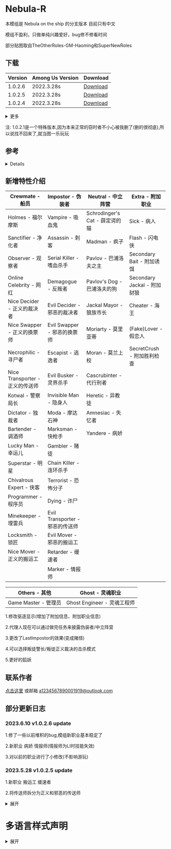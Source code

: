 # Nebula-R
本模组是 Nebula on the ship 的分支版本 目前只有中文

模组不盈利，只做单纯兴趣爱好，bug修不修看时间

部分贴图取自TheOtherRoles-GM-Haoming和SuperNewRoles

## 下载
| Version | Among Us Version | Download |
| ---------- | ---------- | ---------- |
| 1.0.2.6 | 2022.3.28s | [Download](https://github.com/ZsFabTest/Nebula-R/releases/download/Nebula-R-Release-1.0.2.6/Nebula-R.1.0.2.6.zip)
| 1.0.2.5 | 2022.3.28s | [Download](https://github.com/ZsFabTest/Nebula-R/releases/download/Nebula-R-Release-1.0.2.5/Nebula-R.1.0.2.5.zip)
| 1.0.2.4 | 2022.3.28s | [Download](https://github.com/ZsFabTest/Nebula-R/releases/download/Nebula-R-Release-1.0.2.4/Nebula-R.1.0.2.4.zip)

<details>
<summary> 更多 </summary>

| Version | Among Us Version | Download |
| ---------- | ---------- | ---------- |
| 1.0.2.3 | 2022.3.28s | [Download](https://github.com/ZsFabTest/Nebula-R/releases/download/Nebula-R-Release-1.0.2.3/Nebula-R.1.0.2.3.zip)
| 1.0.2.2 | 2022.3.28s | [Download](https://github.com/ZsFabTest/Nebula-R/releases/download/Nebula-R-Release-1.0.2.2/Nebula-R.1.0.2.2.zip)
| 1.0.2.1 | 2022.3.28s | [Download](https://github.com/ZsFabTest/Nebula-R/releases/download/Nebula-R-Release-1.0.2.2/Nebula1021.dll)
| 1.0.2.0 | 2022.3.28s | [Download](https://github.com/ZsFabTest/Nebula-R/releases/download/Nebula-R-Release-1.0.2.0/Nebula-R.1.0.2.0.zip)
| 1.0.1.9 | 2022.3.28s | [Download](https://github.com/ZsFabTest/Nebula-R/releases/download/Nebula-R-Release-1.0.1.9/Nebula-R.1.0.1.9.zip)
| 1.0.1.8 | 2022.3.28s | [Download](https://github.com/ZsFabTest/Nebula-R/releases/download/Nebula-R-Release-1.0.1.8/Nebula-R.1.0.1.8.zip)
| 1.0.1.7 | 2022.3.28s | [Download](https://github.com/ZsFabTest/Nebula-R/releases/download/Nebula-R-Release-1.0.1.7/Nebula-R.1.0.1.7.zip)
| 1.0.1.6 | 2022.3.28s | [Download](https://github.com/ZsFabTest/Nebula-R/releases/download/Nebula-R-Release-1.0.1.6/Nebula-R.1.0.1.6.zip)
| 1.0.1.5 | 2022.12.14s | [Download](https://github.com/ZsFabTest/Nebula-R/releases/download/Nebula-R-Release-1.0.1.5/Nebula-R.1.0.1.5.zip)

</details>

注: 1.0.2.1是一个特殊版本,因为本来正常的窃时者不小心被我删了(删的很彻底),所以说找不回来了,就当图一乐玩玩

## 参考
<details>

1.Nebula on the ship - Dolly1016

2.Town of Us-R - eDonnes124

3.TheOtherRole GM Haoming - haoming37

4.SuperNewRoles - ykundesu

5.模组汉化借鉴 - 四个憨批汉化组

</details>

## 新增特性介绍
| Crewmate - 船员 | Impostor - 伪装者 | Neutral - 中立阵营 | Extra - 附加职业 |
| -------------- | ----------------- | ------------------ | --------------- |
| Holmes - 福尔摩斯 | Vampire - 吸血鬼 | Schrodinger's Cat - 薛定谔的猫 | Sick - 病人 |
| Sanctifier - 净化者 | Assassin - 刺客 | Madman - 疯子 | Flash - 闪电侠 |
| Observer - 观察者 | Serial Killer - 嗜血杀手 | Pavlov - 巴浦洛夫之主 | Secondary Bait - 附加诱饵 |
| Online Celebrity - 网红 | Demagogue - 反叛者 | Pavlov's Dog - 巴浦洛夫的狗 | Secondary Jackal - 附加豺狼  |
| Nice Decider - 正义的裁决者 | Evil Decider - 邪恶的裁决者 | Jackal Mayor - 狼族市长 | Cheater - 海王 |
| Nice Swapper - 正义的换票师 | Evil Swapper - 邪恶的换票师 | Moriarty - 莫里亚蒂 | (Fake)Lover - 假恋人 |
| Necrophilic - 寻尸者 | Escapist - 逃逸者 | Moran - 莫兰上校 | SecretCrush - 附加胜利检查 |
| Nice Transporter - 正义的传送师 | Evil Busker - 灵界杀手 | Cascrubinter - 代行刑者 | |
| Kotwal - 警察局长 | Invisible Man - 隐身人 | Heretic - 异教徒 | |
| Dictator - 独裁者 | Moda - 摩达石神 | Amnesiac - 失忆者 | |
| Bartender - 调酒师 | Marksman - 快枪手 | Yandere - 病娇 | |
| Lucky Man - 幸运儿 | Gambler - 赌徒 | | |
| Superstar - 明星 | Chain Killer - 连环杀手 | | |
| Chivalrous Expert - 侠客 | Terrorist - 恐怖分子 | | |
| Programmer - 程序员 | Dying - 诈尸 | | |
| Minekeeper - 埋雷兵 | Evil Transporter - 邪恶的传送师 | | |
| Locksmith - 锁匠 | Evil Mover - 邪恶的搬运工 | | |
| Nice Mover - 正义的搬运工 | Retarder - 缓速者 | | |
| | Marker - 情报师 | | |

| Others - 其他 | Ghost - 灵魂职业 |
| ------------- | --------------- |
| Game Master - 管理员 | Ghost Engineer - 灵魂工程师 |

1.修改驱逐显示(增加了附加信息、附加职业信息)

2.代理人现在可以通过做完任务来披露伪装者/中立阵营

3.更改了LastImpostor的效果(变成赌怪)

4.可以选择叛徒警长/叛徒正义裁决的击杀模式

5.更好的狐妖

## 联系作者
[点击这里](https://www.bilibili.com/video/BV1GJ411x7h7/?spm_id_from=333.337.search-card.all.click&vd_source=b92e3eb8c1017c11449afa8236373b01)
或邮箱 a1234567890001919@outlook.com

## 部分更新日志

### 2023.6.10 v1.0.2.6 update
1.修了一些以前堆积的bug,模组新职业基本稳定了

2.新职业 病娇 情报师(情报师为LI时技能失效)

3.对以前的职业进行了小修改(不影响游玩)

### 2023.5.28 v1.0.2.5 update
1.新职业 搬运工 缓速者

2.将传送师拆分为正义和邪恶的传送师

<details>
<summary> 展开 </summary>

### 2023.5.20 v1.0.2.5 update
1.新职业

2.制作了新的模板(TCrewmate和TImpostor)

### 2023.5.13 v1.0.2.4 update
1.对狐妖进行增强(歌姬狐妖)

2.隐身人代码整理

3.传送师对群体技能的抑制

4.新职业

    1.连环杀手

    2.恐怖分子

5.修无人驱逐时物体贴图没有实化的bug

6.对驱逐显示进行了更细致的区分和更改

7.修复巴浦洛夫之主无法招募的问题(滚回原来的版本awa)

8.新的全体事件: 传送(对应override : AfterTeleport)

9.叛徒/狼化的警察局长/正义的裁决者的特判(可设置)

10.修了传送师按钮汉化的问题

11.修了上一个版本的README.md版本错误的问题(V1.0.2.2写成v2.0.2.2)

12.给刺客添加了目标的箭头

13.修改了LastImpostor的机制(不管什么红狼职业现在都可以拿到LastImpostor附加,但有特殊UI的职业用不了)

14.逃逸者现在使用技能会在原地留下痕迹

15.修了调酒师的小问题

16.叛徒警长可以乱杀(可设置)

17.任何假人(Debug模式)终将绳之以法

### 2023.5.6 v1.0.2.2 update
1.克服了一些代码上的问题

2.修了一点小问题(屎山代码堆上去)

3.为管道类职业作了充足准备(写好了VentManager框架)

4.和Nebula屎山代码斗智斗勇
### 2023.4.27 update
1.新增职业 附加豺狼 幸运儿 摩达石神 灵魂工程师 快枪手

2.巴浦洛夫的狗当更换职业时会被判定为狗已经死亡(可以再次招募了)

3.日常借鉴SuperNewRoles
### 2023.4.21 update
1.新增职业 调酒师(其实就是面包师)

2.重新加入换票师(分为正义的换票师和邪恶的换票师)

3.微调了裁决者的按键(避免出现按不动的现象)

4.微调了巴浦洛夫的狗和莫兰的生成(防止自己生成)

5.再次调整驱逐显示(ExileControllPatch 显示所有附加职业+调酒师)

6.微调会议投票(MeetingPatch 主要为了换票师)
### 2023.4.15 update
1.新增职业...

2.修复了职业确认的问题

3.修复了忽略巴浦洛夫团队的问题

4.独裁者现在不会显示击杀动画

5.重新分配职业选项界面(一个栏目不够放了)

6.不要说我乱用英文，原模组有一个伪装者职业叫行刑者，中立行刑者只能用代行刑者了
### 2023.4.9 update to Among Us 2023.3.28, Nebula On The Ship V2.3.1
1.新增职业

2.改了一堆小问题(我故意保留了一部分bushi)

3.应付暗改(更新就更新，au天天暗改)
### 2023.3.25 update to Among Us 2023.2.28, Nebula On The Ship V2.2.2
1.移除部分改动(其实是忘记改了什么懒得动了)

2.将原生模组Nebula On The Ship的新内容移植和统一

3.添加了一些新职业，引用了是个憨批汉化组的最新汉化

4.新的依赖包(你不能在原Nebula-R模组安装基础上改动)

</details>

# 多语言样式声明
<details>
<summary> 展开 </summary>

## SChinese
这些模组不隶属于 Among Us 或 Innersloth LLC，其包含的内容也未得到 Innersloth LLC 的认可或以其他方式赞助。此处包含的部分材料是Innersloth LLC的财产。
## TChinese
這些模組不隸屬於 Among Us 或 Innersloth LLC，其包含的內容也未得到 Innersloth LLC 的認可或以其他方式贊助。此處包含的部分材料是Innersloth LLC的財產。
## English
This mod is not affiliated with Among Us or Innersloth LLC, and the content contained therein is not endorsed or otherwise sponsored by Innersloth LLC. Portions of the materials contained herein are property of Innersloth LLC.
## French
Ce mod n'est pas affilié à Among Us ou à Innersloth LLC, et le contenu qu'il contient n'est pas approuvé ou autrement parrainé par Innersloth LLC. Certaines parties des documents contenus dans le présent document sont la propriété d'Innersloth LLC.
## Japanese
これらのモジュールは、Among UsまたはInnersloth LLCと提携しておらず、Innersloth LLCが承認またはその他の形でスポンサーとなっているコンテンツは含まれていません。 ここに含まれる資料の一部は、Innersloth LLCの所有物です。
## Russian
Эти модули не связаны с Among Us или Innersloth LLC и не содержат контента, который был одобрен или иным образом спонсирован Innersloth LLC. Некоторые из содержащихся здесь материалов являются собственностью Innersloth LLC.

</details>